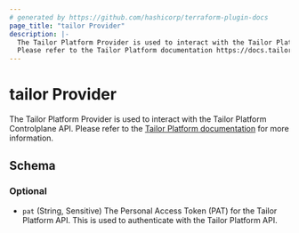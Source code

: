 ```yaml
---
# generated by https://github.com/hashicorp/terraform-plugin-docs
page_title: "tailor Provider"
description: |-
  The Tailor Platform Provider is used to interact with the Tailor Platform Controlplane API.
  Please refer to the Tailor Platform documentation https://docs.tailor.tech/ for more information.
---
```


# tailor Provider

The Tailor Platform Provider is used to interact with the Tailor Platform Controlplane API.
Please refer to the [Tailor Platform documentation](https://docs.tailor.tech/) for more information.



<!-- schema generated by tfplugindocs -->
## Schema

### Optional

- `pat` (String, Sensitive) The Personal Access Token (PAT) for the Tailor Platform API. This is used to authenticate with the Tailor Platform API.
